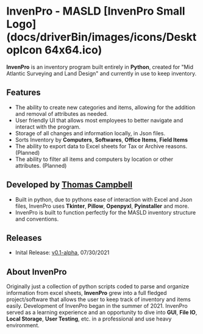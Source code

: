 # InvenPro - MASLD [InvenPro Small Logo](docs/driverBin/images/icons/DesktopIcon 64x64.ico)
**InvenPro** is an inventory program built entirely in **Python**, created for "Mid Atlantic Surveying and Land Design" and currently in use to keep inventory. 

## Features
* The ability to create new categories and items, allowing for the addition and removal of attributes as needed.
* User friendly UI that allows most employees to better navigate and interact with the program.
* Storage of all changes and information locally, in Json files.
* Sorts Inventory by __Computers__, __Softwares__, __Office Items__, __Field Items__
* The ability to export data to Excel sheets for Tax or Archive reasons. (Planned)
* The ability to filter all items and computers by location or other attributes. (Planned)

## Developed by [Thomas Campbell](https://thomascampbell.dev/)
* Built in python, due to pythons ease of interaction with Excel and Json files, InvenPro uses **Tkinter**, **Pillow**, **Openpyxl**, **Pyinstaller** and more.
* InvenPro is built to function perfectly for the MASLD inventory structure and conventions.

## Releases
* Inital Release: [v0.1-alpha](https://github.com/Choheron/InvenPro/releases/tag/v0.1-alpha), 07/30/2021

## About InvenPro
Originally just a collection of python scripts coded to parse and organize information from excel sheets, **InvenPro** grew into a full fledged project/software that allows the user to keep track of inventory and items easily. Development of InvenPro began in the summer of 2021. InvenPro served as a learning experience and an opportunity to dive into **GUI**, **File IO**, **Local Storage**, **User Testing**, etc. in a professional and use heavy environment.
